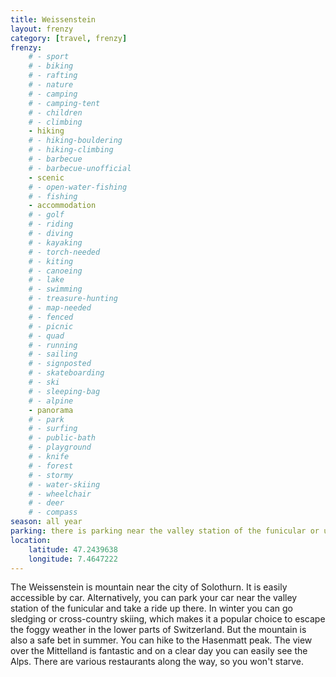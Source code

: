 ```yaml
---
title: Weissenstein
layout: frenzy
category: [travel, frenzy]
frenzy:
    # - sport
    # - biking
    # - rafting
    # - nature
    # - camping
    # - camping-tent
    # - children
    # - climbing
    - hiking
    # - hiking-bouldering
    # - hiking-climbing
    # - barbecue
    # - barbecue-unofficial
    - scenic
    # - open-water-fishing
    # - fishing
    - accommodation
    # - golf
    # - riding
    # - diving
    # - kayaking
    # - torch-needed
    # - kiting
    # - canoeing
    # - lake
    # - swimming
    # - treasure-hunting
    # - map-needed
    # - fenced
    # - picnic
    # - quad
    # - running
    # - sailing
    # - signposted
    # - skateboarding
    # - ski
    # - sleeping-bag
    # - alpine
    - panorama
    # - park
    # - surfing
    # - public-bath
    # - playground
    # - knife
    # - forest
    # - stormy
    # - water-skiing
    # - wheelchair
    # - deer
    # - compass
season: all year
parking: there is parking near the valley station of the funicular or uphill near the hotel
location:
    latitude: 47.2439638
    longitude: 7.4647222
---
```


The Weissenstein is mountain near the city of Solothurn. It is easily accessible by car. Alternatively, you can park your car near the valley station of the funicular and take a ride up there. In winter you can go sledging or cross-country skiing, which makes it a popular choice to escape the foggy weather in the lower parts of Switzerland. But the mountain is also a safe bet in summer. You can hike to the Hasenmatt peak. The view over the Mittelland is fantastic and on a clear day you can easily see the Alps. There are various restaurants along the way, so you won't starve.